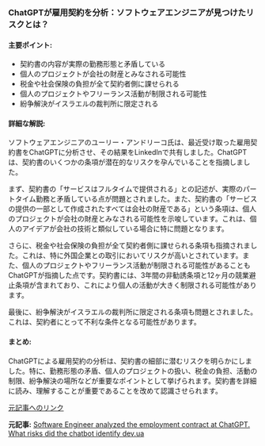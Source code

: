 ### ChatGPTが雇用契約を分析：ソフトウェアエンジニアが見つけたリスクとは？

#### 主要ポイント:
- 契約書の内容が実際の勤務形態と矛盾している
- 個人のプロジェクトが会社の財産とみなされる可能性
- 税金や社会保険の負担が全て契約者側に課せられる
- 個人のプロジェクトやフリーランス活動が制限される可能性
- 紛争解決がイスラエルの裁判所に限定される

#### 詳細な解説:
ソフトウェアエンジニアのユーリー・アンドリーコ氏は、最近受け取った雇用契約書をChatGPTに分析させ、その結果をLinkedInで共有しました。ChatGPTは、契約書のいくつかの条項が潜在的なリスクを孕んでいることを指摘しました。

まず、契約書の「サービスはフルタイムで提供される」との記述が、実際のパートタイム勤務と矛盾している点が問題とされました。また、契約書の「サービスの提供の一部として作成されたすべては会社の財産である」という条項は、個人のプロジェクトが会社の財産とみなされる可能性を示唆しています。これは、個人のアイデアが会社の技術と類似している場合に特に問題となります。

さらに、税金や社会保険の負担が全て契約者側に課せられる条項も指摘されました。これは、特に外国企業との取引においてリスクが高いとされています。また、個人のプロジェクトやフリーランス活動が制限される可能性があることもChatGPTが指摘した点です。契約書には、3年間の非勧誘条項と12ヶ月の競業避止条項が含まれており、これにより個人の活動が大きく制限される可能性があります。

最後に、紛争解決がイスラエルの裁判所に限定される条項も問題とされました。これは、契約者にとって不利な条件となる可能性があります。

#### まとめ:
ChatGPTによる雇用契約の分析は、契約書の細部に潜むリスクを明らかにしました。特に、勤務形態の矛盾、個人のプロジェクトの扱い、税金の負担、活動の制限、紛争解決の場所などが重要なポイントとして挙げられます。契約書を詳細に読み、理解することが重要であることを改めて認識させられます。

[元記事へのリンク](https://dev.ua/news/software-engineer-analyzed-the-employment-contract-at-chatgpt-what-risks-did-the-chatbot-identify)

**元記事:** [Software Engineer analyzed the employment contract at ChatGPT. What risks did the chatbot identify dev.ua](https://dev.ua/en/news/chatgpt-proanalizuvav-dohovir-z-naimu-1747144809)